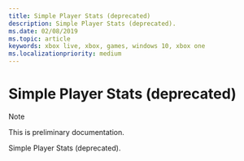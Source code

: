 ```yaml
---
title: Simple Player Stats (deprecated)
description: Simple Player Stats (deprecated).
ms.date: 02/08/2019
ms.topic: article
keywords: xbox live, xbox, games, windows 10, xbox one
ms.localizationpriority: medium
---
```


# Simple Player Stats (deprecated)

> [!NOTE]
> This is preliminary documentation.

Simple Player Stats (deprecated).
